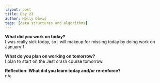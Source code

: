 ```yaml
---
layout: post
title: Day 23
author: Holly Davis
tags: [data structures and algorithms]
---
```


**What did you work on today?**  
I was really sick today, so I will makeup for missing today by doing work on January 1. 

**What do you plan on working on tomorrow?**  
I plan to start on the Jest crash course tomorrow.

**Reflection: What did you learn today and/or re-enforce?**  
n/a

